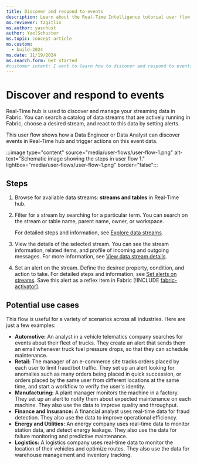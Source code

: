 ```yaml
---
title: Discover and respond to events
description: Learn about the Real-Time Intelligence tutorial user flow 1 and how to discover and respond to events in Microsoft Fabric.
ms.reviewer: tzgitlin
ms.author: yaschust
author: YaelSchuster
ms.topic: concept-article
ms.custom:
  - build-2024
ms.date: 11/19/2024
ms.search.form: Get started
#customer intent: I want to learn how to discover and respond to events in Real-Time Intelligence.
---
```

# Discover and respond to events

Real-Time hub is used to discover and manage your streaming data in Fabric. You can search a catalog of data streams that are actively running in Fabric, choose a desired stream, and react to this data by setting alerts.

This user flow shows how a Data Engineer or Data Analyst can discover events in Real-Time hub and trigger actions on this event data.

:::image type="content" source="media/user-flows/user-flow-1.png" alt-text="Schematic image showing the steps in user flow 1." lightbox="media/user-flows/user-flow-1.png" border="false":::

## Steps

1. Browse  for available data streams: **streams and tables** in Real-Time hub. 
1. Filter for a stream by searching for a particular term. You can search on the stream or table name, parent name, owner, or workspace. 

    For detailed steps and information, see [Explore data streams](../real-time-hub/explore-data-streams.md).
1. View the details of the selected stream. You can see the stream information, related items, and profile of incoming and outgoing messages. For more information, see [View data stream details](../real-time-hub/view-data-stream-details.md).
1. Set an alert on the stream. Define the desired property, condition, and action to take. For detailed steps and information, see [Set alerts on streams](../real-time-hub/set-alerts-data-streams.md). Save this alert as a reflex item in Fabric [!INCLUDE [fabric-activator](includes/fabric-activator.md)].

## Potential use cases

This flow is useful for a variety of scenarios across all industries. Here are just a few examples:

* **Automotive:** An analyst in a vehicle telematics company searches for events about their fleet of trucks. They create an alert that sends them an email whenever truck fuel pressure drops, so that they can schedule maintenance.
* **Retail:** The manager of an e-commerce site tracks orders placed by each user to limit fraud/bot traffic. They set up an alert looking for anomalies such as many orders being placed in quick succession, or orders placed by the same user from different locations at the same time, and start a workflow to verify the user's identity.
* **Manufacturing:** A plant manager monitors the machine in a factory. They set up an alert to notify them about expected maintenance on each machine. They also use the data to improve quality and throughput.
* **Finance and Insurance:** A financial analyst uses real-time data for fraud detection. They also use the data to improve operational efficiency.
* **Energy and Utilities:** An energy company uses real-time data to monitor station data, and detect energy leakage. They also use the data for failure monitoring and predictive maintenance.
* **Logistics:** A logistics company uses real-time data to monitor the location of their vehicles and optimize routes. They also use the data for warehouse management and inventory tracking.

